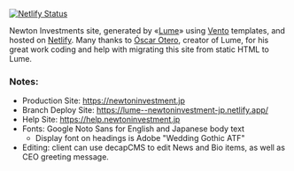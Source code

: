 [![Netlify Status](https://api.netlify.com/api/v1/badges/cb2a3ab1-0e71-41d5-b374-c45b6a379f48/deploy-status)](https://app.netlify.com/sites/newtoninvestment-jp/deploys)

Newton Investments site, generated by «[Lume](https://lume.land/)» using [Vento](https://vento.js.org/) templates, and hosted on
[Netlify](https://netlify.com). Many thanks to
[Óscar Otero](https://oscarotero.com/), creator of Lume, for his great work
coding and help with migrating this site from static HTML to Lume.

### Notes:

- Production Site: https://newtoninvestment.jp
- Branch Deploy Site: https://lume--newtoninvestment-jp.netlify.app/
- Help Site: https://help.newtoninvestment.jp 
- Fonts: Google Noto Sans for English and Japanese body text
  - Display font on headings is Adobe "Wedding Gothic ATF" 
- Editing: client can use decapCMS to edit News and Bio items, as well as CEO greeting message. 
